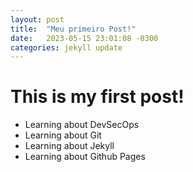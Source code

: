 ```yaml
---
layout: post
title:  "Meu primeiro Post!"
date:   2023-05-15 23:01:08 -0300
categories: jekyll update
---
```

# This is my first post!
* Learning about DevSecOps
* Learning about Git
* Learning about Jekyll
* Learning about Github Pages
